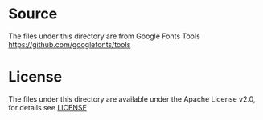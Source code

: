 # Source

The files under this directory are from
Google Fonts Tools
https://github.com/googlefonts/tools

# License

The files under this directory are available under the
Apache License v2.0,
for details see [LICENSE](LICENSE)
